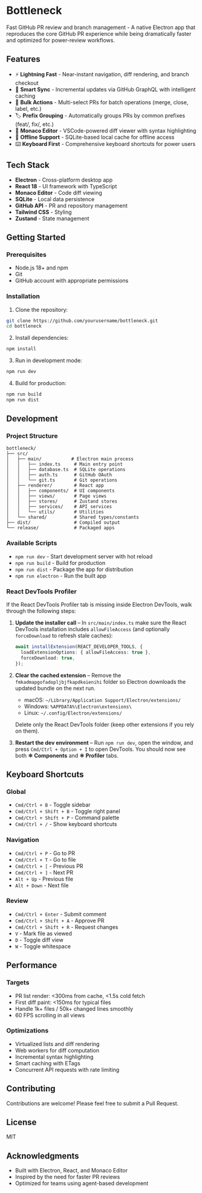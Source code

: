 # Bottleneck

Fast GitHub PR review and branch management - A native Electron app that reproduces the core GitHub PR experience while being dramatically faster and optimized for power-review workflows.

## Features

- ⚡ **Lightning Fast** - Near-instant navigation, diff rendering, and branch checkout
- 🔄 **Smart Sync** - Incremental updates via GitHub GraphQL with intelligent caching
- 👥 **Bulk Actions** - Multi-select PRs for batch operations (merge, close, label, etc.)
- 🏷️ **Prefix Grouping** - Automatically groups PRs by common prefixes (feat/, fix/, etc.)
- 📝 **Monaco Editor** - VSCode-powered diff viewer with syntax highlighting
- 💾 **Offline Support** - SQLite-based local cache for offline access
- ⌨️ **Keyboard First** - Comprehensive keyboard shortcuts for power users

## Tech Stack

- **Electron** - Cross-platform desktop app
- **React 18** - UI framework with TypeScript
- **Monaco Editor** - Code diff viewing
- **SQLite** - Local data persistence
- **GitHub API** - PR and repository management
- **Tailwind CSS** - Styling
- **Zustand** - State management

## Getting Started

### Prerequisites

- Node.js 18+ and npm
- Git
- GitHub account with appropriate permissions

### Installation

1. Clone the repository:

```bash
git clone https://github.com/yourusername/bottleneck.git
cd bottleneck
```

2. Install dependencies:

```bash
npm install
```

3. Run in development mode:

```bash
npm run dev
```

4. Build for production:

```bash
npm run build
npm run dist
```

## Development

### Project Structure

```
bottleneck/
├── src/
│   ├── main/           # Electron main process
│   │   ├── index.ts     # Main entry point
│   │   ├── database.ts  # SQLite operations
│   │   ├── auth.ts      # GitHub OAuth
│   │   └── git.ts       # Git operations
│   ├── renderer/        # React app
│   │   ├── components/  # UI components
│   │   ├── views/       # Page views
│   │   ├── stores/      # Zustand stores
│   │   ├── services/    # API services
│   │   └── utils/       # Utilities
│   └── shared/          # Shared types/constants
├── dist/                # Compiled output
└── release/             # Packaged apps
```

### Available Scripts

- `npm run dev` - Start development server with hot reload
- `npm run build` - Build for production
- `npm run dist` - Package the app for distribution
- `npm run electron` - Run the built app

### React DevTools Profiler

If the React DevTools Profiler tab is missing inside Electron DevTools, walk through the following steps:

1. **Update the installer call** – In `src/main/index.ts` make sure the React DevTools installation includes `allowFileAccess` (and optionally `forceDownload` to refresh stale caches):

   ```ts
   await installExtension(REACT_DEVELOPER_TOOLS, {
     loadExtensionOptions: { allowFileAccess: true },
     forceDownload: true,
   });
   ```

2. **Clear the cached extension** – Remove the `fmkadmapgofadopljbjfkapdkoienihi` folder so Electron downloads the updated bundle on the next run.

   - macOS: `~/Library/Application Support/Electron/extensions/`
   - Windows: `%APPDATA%\Electron\extensions\`
   - Linux: `~/.config/Electron/extensions/`

   Delete only the React DevTools folder (keep other extensions if you rely on them).

3. **Restart the dev environment** – Run `npm run dev`, open the window, and press `Cmd/Ctrl + Option + I` to open DevTools. You should now see both **⚛️ Components** and **⚛️ Profiler** tabs.

## Keyboard Shortcuts

### Global

- `Cmd/Ctrl + B` - Toggle sidebar
- `Cmd/Ctrl + Shift + B` - Toggle right panel
- `Cmd/Ctrl + Shift + P` - Command palette
- `Cmd/Ctrl + /` - Show keyboard shortcuts

### Navigation

- `Cmd/Ctrl + P` - Go to PR
- `Cmd/Ctrl + T` - Go to file
- `Cmd/Ctrl + [` - Previous PR
- `Cmd/Ctrl + ]` - Next PR
- `Alt + Up` - Previous file
- `Alt + Down` - Next file

### Review

- `Cmd/Ctrl + Enter` - Submit comment
- `Cmd/Ctrl + Shift + A` - Approve PR
- `Cmd/Ctrl + Shift + R` - Request changes
- `V` - Mark file as viewed
- `D` - Toggle diff view
- `W` - Toggle whitespace

## Performance

### Targets

- PR list render: <300ms from cache, <1.5s cold fetch
- First diff paint: <150ms for typical files
- Handle 1k+ files / 50k+ changed lines smoothly
- 60 FPS scrolling in all views

### Optimizations

- Virtualized lists and diff rendering
- Web workers for diff computation
- Incremental syntax highlighting
- Smart caching with ETags
- Concurrent API requests with rate limiting

## Contributing

Contributions are welcome! Please feel free to submit a Pull Request.

## License

MIT

## Acknowledgments

- Built with Electron, React, and Monaco Editor
- Inspired by the need for faster PR reviews
- Optimized for teams using agent-based development
